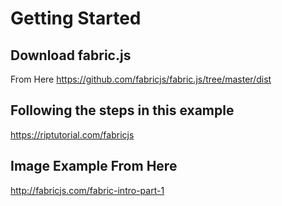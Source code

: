# Getting Started

## Download fabric.js
From Here https://github.com/fabricjs/fabric.js/tree/master/dist

## Following the steps in this example

https://riptutorial.com/fabricjs

## Image Example From Here

http://fabricjs.com/fabric-intro-part-1
